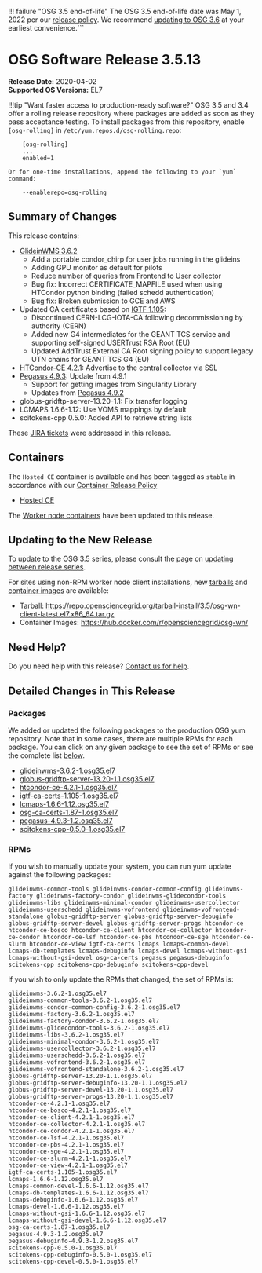 !!! failure "OSG 3.5 end-of-life"
    The OSG 3.5 end-of-life date was May 1, 2022 per our
    [release policy](https://opensciencegrid.org/technology/policy/release-series/).
    We recommend
    [updating to OSG 3.6](https://opensciencegrid.org/docs/release/updating-to-osg-36/)
    at your earliest convenience.```

OSG Software Release 3.5.13
===========================

**Release Date:** 2020-04-02    
**Supported OS Versions:** EL7

!!!tip "Want faster access to production-ready software?"
    OSG 3.5 and 3.4 offer a rolling release repository where packages are added as soon as they pass acceptance testing.
    To install packages from this repository, enable `[osg-rolling]` in `/etc/yum.repos.d/osg-rolling.repo`:

        [osg-rolling]
        ...
        enabled=1

    Or for one-time installations, append the following to your `yum` command:

        --enablerepo=osg-rolling

Summary of Changes
------------------

This release contains:

-   [GlideinWMS 3.6.2](https://glideinwms.fnal.gov/doc.v3_6_2/history.html)
    -   Add a portable condor\_chirp for user jobs running in the glideins
    -   Adding GPU monitor as default for pilots
    -   Reduce number of queries from Frontend to User collector
    -   Bug fix: Incorrect CERTIFICATE\_MAPFILE used when using HTCondor python binding (failed schedd authentication)
    -   Bug fix: Broken submission to GCE and AWS
-   Updated CA certificates based on [IGTF 1.105](http://dist.eugridpma.info/distribution/igtf/current/CHANGES):
    -   Discontinued CERN-LCG-IOTA-CA following decommissioning by authority (CERN)
    -   Added new G4 intermediates for the GEANT TCS service and supporting self-signed USERTrust RSA Root (EU)
    -   Updated AddTrust External CA Root signing policy to support legacy UTN chains for GEANT TCS G4 (EU)
-   [HTCondor-CE 4.2.1](https://github.com/htcondor/htcondor-ce/releases/tag/v4.2.1): Advertise to the central collector via SSL
-   [Pegasus 4.9.3](https://pegasus.isi.edu/2020/01/31/pegasus-4-9-3-released/): Update from 4.9.1
    -   Support for getting images from Singularity Library
    -   Updates from [Pegasus 4.9.2](https://pegasus.isi.edu/2019/08/07/pegasus-4-9-2-released/)
-   globus-gridftp-server-13.20-1.1: Fix transfer logging
-   LCMAPS 1.6.6-1.12: Use VOMS mappings by default
-   scitokens-cpp 0.5.0: Added API to retrieve string lists

These
[JIRA tickets](https://jira.opensciencegrid.org/issues/?jql=project%20%3D%20SOFTWARE%20AND%20fixVersion%20%3D%203.5.13%20ORDER%20BY%20priority%20DESC%2C%20key%20DESC)
were addressed in this release.

Containers
----------

The `Hosted CE` container is available and has been tagged as `stable` in accordance with our
[Container Release Policy](https://opensciencegrid.org/technology/policy/container-release/)

-   [Hosted CE](https://hub.docker.com/r/opensciencegrid/hosted-ce/)


The [Worker node containers](../../worker-node/using-wn-containers.md) have been updated to this release.


Updating to the New Release
---------------------------

To update to the OSG 3.5 series, please consult the page on
[updating between release series](../updating-to-osg-35.md).

For sites using non-RPM worker node client installations, new [tarballs](../../worker-node/install-wn-tarball.md) and
[container images](../../worker-node/using-wn-containers.md) are available:

- Tarball: <https://repo.opensciencegrid.org/tarball-install/3.5/osg-wn-client-latest.el7.x86_64.tar.gz>
- Container Images: <https://hub.docker.com/r/opensciencegrid/osg-wn/>

Need Help?
----------

Do you need help with this release? [Contact us for help](../../common/help.md).

Detailed Changes in This Release
--------------------------------

### Packages

We added or updated the following packages to the production OSG yum repository.
Note that in some cases, there are multiple RPMs for each package.
You can click on any given package to see the set of RPMs or see the complete list [below](#rpms).

-   [glideinwms-3.6.2-1.osg35.el7](https://koji.chtc.wisc.edu/koji/search?match=glob&type=build&terms=glideinwms-3.6.2-1.osg35.el7)
-   [globus-gridftp-server-13.20-1.1.osg35.el7](https://koji.chtc.wisc.edu/koji/search?match=glob&type=build&terms=globus-gridftp-server-13.20-1.1.osg35.el7)
-   [htcondor-ce-4.2.1-1.osg35.el7](https://koji.chtc.wisc.edu/koji/search?match=glob&type=build&terms=htcondor-ce-4.2.1-1.osg35.el7)
-   [igtf-ca-certs-1.105-1.osg35.el7](https://koji.chtc.wisc.edu/koji/search?match=glob&type=build&terms=igtf-ca-certs-1.105-1.osg35.el7)
-   [lcmaps-1.6.6-1.12.osg35.el7](https://koji.chtc.wisc.edu/koji/search?match=glob&type=build&terms=lcmaps-1.6.6-1.12.osg35.el7)
-   [osg-ca-certs-1.87-1.osg35.el7](https://koji.chtc.wisc.edu/koji/search?match=glob&type=build&terms=osg-ca-certs-1.87-1.osg35.el7)
-   [pegasus-4.9.3-1.2.osg35.el7](https://koji.chtc.wisc.edu/koji/search?match=glob&type=build&terms=pegasus-4.9.3-1.2.osg35.el7)
-   [scitokens-cpp-0.5.0-1.osg35.el7](https://koji.chtc.wisc.edu/koji/search?match=glob&type=build&terms=scitokens-cpp-0.5.0-1.osg35.el7)

### RPMs

If you wish to manually update your system, you can run yum update against the following packages:

    glideinwms-common-tools glideinwms-condor-common-config glideinwms-factory glideinwms-factory-condor glideinwms-glidecondor-tools glideinwms-libs glideinwms-minimal-condor glideinwms-usercollector glideinwms-userschedd glideinwms-vofrontend glideinwms-vofrontend-standalone globus-gridftp-server globus-gridftp-server-debuginfo globus-gridftp-server-devel globus-gridftp-server-progs htcondor-ce htcondor-ce-bosco htcondor-ce-client htcondor-ce-collector htcondor-ce-condor htcondor-ce-lsf htcondor-ce-pbs htcondor-ce-sge htcondor-ce-slurm htcondor-ce-view igtf-ca-certs lcmaps lcmaps-common-devel lcmaps-db-templates lcmaps-debuginfo lcmaps-devel lcmaps-without-gsi lcmaps-without-gsi-devel osg-ca-certs pegasus pegasus-debuginfo scitokens-cpp scitokens-cpp-debuginfo scitokens-cpp-devel

If you wish to only update the RPMs that changed, the set of RPMs is:

``` file
glideinwms-3.6.2-1.osg35.el7
glideinwms-common-tools-3.6.2-1.osg35.el7
glideinwms-condor-common-config-3.6.2-1.osg35.el7
glideinwms-factory-3.6.2-1.osg35.el7
glideinwms-factory-condor-3.6.2-1.osg35.el7
glideinwms-glidecondor-tools-3.6.2-1.osg35.el7
glideinwms-libs-3.6.2-1.osg35.el7
glideinwms-minimal-condor-3.6.2-1.osg35.el7
glideinwms-usercollector-3.6.2-1.osg35.el7
glideinwms-userschedd-3.6.2-1.osg35.el7
glideinwms-vofrontend-3.6.2-1.osg35.el7
glideinwms-vofrontend-standalone-3.6.2-1.osg35.el7
globus-gridftp-server-13.20-1.1.osg35.el7
globus-gridftp-server-debuginfo-13.20-1.1.osg35.el7
globus-gridftp-server-devel-13.20-1.1.osg35.el7
globus-gridftp-server-progs-13.20-1.1.osg35.el7
htcondor-ce-4.2.1-1.osg35.el7
htcondor-ce-bosco-4.2.1-1.osg35.el7
htcondor-ce-client-4.2.1-1.osg35.el7
htcondor-ce-collector-4.2.1-1.osg35.el7
htcondor-ce-condor-4.2.1-1.osg35.el7
htcondor-ce-lsf-4.2.1-1.osg35.el7
htcondor-ce-pbs-4.2.1-1.osg35.el7
htcondor-ce-sge-4.2.1-1.osg35.el7
htcondor-ce-slurm-4.2.1-1.osg35.el7
htcondor-ce-view-4.2.1-1.osg35.el7
igtf-ca-certs-1.105-1.osg35.el7
lcmaps-1.6.6-1.12.osg35.el7
lcmaps-common-devel-1.6.6-1.12.osg35.el7
lcmaps-db-templates-1.6.6-1.12.osg35.el7
lcmaps-debuginfo-1.6.6-1.12.osg35.el7
lcmaps-devel-1.6.6-1.12.osg35.el7
lcmaps-without-gsi-1.6.6-1.12.osg35.el7
lcmaps-without-gsi-devel-1.6.6-1.12.osg35.el7
osg-ca-certs-1.87-1.osg35.el7
pegasus-4.9.3-1.2.osg35.el7
pegasus-debuginfo-4.9.3-1.2.osg35.el7
scitokens-cpp-0.5.0-1.osg35.el7
scitokens-cpp-debuginfo-0.5.0-1.osg35.el7
scitokens-cpp-devel-0.5.0-1.osg35.el7
```
